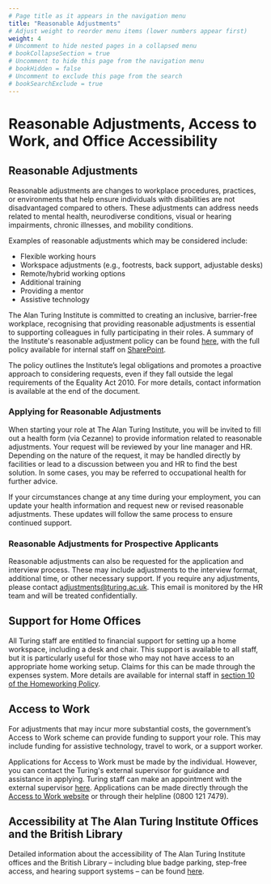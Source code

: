 ```yaml
---
# Page title as it appears in the navigation menu
title: "Reasonable Adjustments"
# Adjust weight to reorder menu items (lower numbers appear first)
weight: 4
# Uncomment to hide nested pages in a collapsed menu
# bookCollapseSection = true
# Uncomment to hide this page from the navigation menu
# bookHidden = false
# Uncomment to exclude this page from the search
# bookSearchExclude = true
---
```


# Reasonable Adjustments, Access to Work, and Office Accessibility

## Reasonable Adjustments

Reasonable adjustments are changes to workplace procedures, practices, or environments that help ensure individuals with disabilities are not disadvantaged compared to others.
These adjustments can address needs related to mental health, neurodiverse conditions, visual or hearing impairments, chronic illnesses, and mobility conditions.

Examples of reasonable adjustments which may be considered include:

- Flexible working hours
- Workspace adjustments (e.g., footrests, back support, adjustable desks)
- Remote/hybrid working options
- Additional training
- Providing a mentor
- Assistive technology

The Alan Turing Institute is committed to creating an inclusive, barrier-free workplace, recognising that providing reasonable adjustments is essential to supporting colleagues in fully participating in their roles.
A summary of the Institute's reasonable adjustment policy can be found [here](https://www.turing.ac.uk/reasonable-adjustments-policy),
with the full policy available for internal staff on [SharePoint](https://thealanturininstitute.sharepoint.com/sites/gc/Public%20Documents/Corporate%20Governance/Policies/People%20Policies/Reasonable%20Adjustment%20Policy%20Final.pdf).

The policy outlines the Institute’s legal obligations and promotes a proactive approach to considering requests, even if they fall outside the legal requirements of the Equality Act 2010.
For more details, contact information is available at the end of the document.

### Applying for Reasonable Adjustments

When starting your role at The Alan Turing Institute, you will be invited to fill out a health form (via Cezanne) to provide information related to reasonable adjustments.
Your request will be reviewed by your line manager and HR.
Depending on the nature of the request, it may be handled directly by facilities or lead to a discussion between you and HR to find the best solution.
In some cases, you may be referred to occupational health for further advice.

If your circumstances change at any time during your employment, you can update your health information and request new or revised reasonable adjustments.
These updates will follow the same process to ensure continued support.

### Reasonable Adjustments for Prospective Applicants

Reasonable adjustments can also be requested for the application and interview process.
These may include adjustments to the interview format, additional time, or other necessary support.
If you require any adjustments, please contact [adjustments@turing.ac.uk](mailto:adjustments@turing.ac.uk).
This email is monitored by the HR team and will be treated confidentially.

## Support for Home Offices

All Turing staff are entitled to financial support for setting up a home workspace, including a desk and chair.
This support is available to all staff, but it is particularly useful for those who may not have access to an appropriate home working setup.
Claims for this can be made through the expenses system.
More details are available for internal staff in [section 10 of the Homeworking Policy](https://mathison.turing.ac.uk/page/2218?SearchId=517007).

## Access to Work

For adjustments that may incur more substantial costs, the government’s Access to Work scheme can provide funding to support your role.
This may include funding for assistive technology, travel to work, or a support worker.

Applications for Access to Work must be made by the individual.
However, you can contact the Turing's external supervisor for guidance and assistance in applying.
Turing staff can make an appointment with the external supervisor [here](https://mathison.turing.ac.uk/page/3052?SearchId=516953).
Applications can be made directly through the [Access to Work website](https://www.gov.uk/access-to-work/apply) or through their helpline (0800 121 7479).

## Accessibility at The Alan Turing Institute Offices and the British Library

Detailed information about the accessibility of The Alan Turing Institute offices and the British Library – including blue badge parking, step-free access, and hearing support systems – can be found [here](https://www.turing.ac.uk/contact-us/accessibility).
